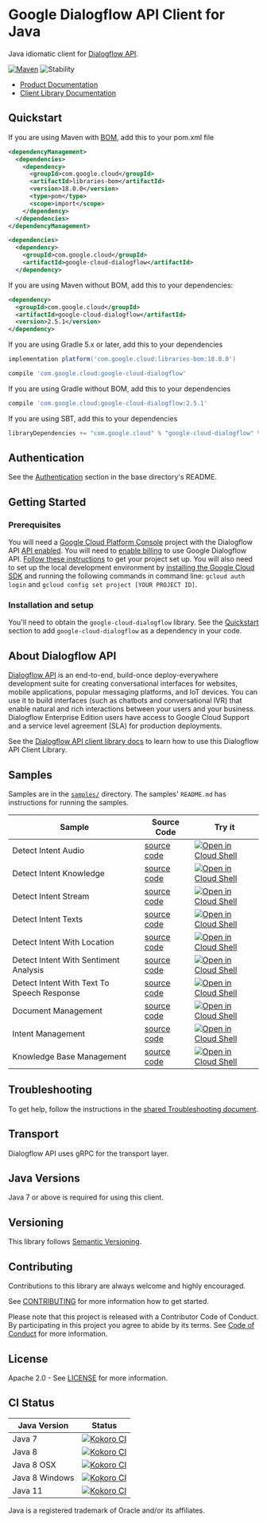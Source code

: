 # Google Dialogflow API Client for Java

Java idiomatic client for [Dialogflow API][product-docs].

[![Maven][maven-version-image]][maven-version-link]
![Stability][stability-image]

- [Product Documentation][product-docs]
- [Client Library Documentation][javadocs]

## Quickstart

If you are using Maven with [BOM][libraries-bom], add this to your pom.xml file
```xml
<dependencyManagement>
  <dependencies>
    <dependency>
      <groupId>com.google.cloud</groupId>
      <artifactId>libraries-bom</artifactId>
      <version>18.0.0</version>
      <type>pom</type>
      <scope>import</scope>
    </dependency>
  </dependencies>
</dependencyManagement>

<dependencies>
  <dependency>
    <groupId>com.google.cloud</groupId>
    <artifactId>google-cloud-dialogflow</artifactId>
  </dependency>

```

If you are using Maven without BOM, add this to your dependencies:

```xml
<dependency>
  <groupId>com.google.cloud</groupId>
  <artifactId>google-cloud-dialogflow</artifactId>
  <version>2.5.1</version>
</dependency>

```

If you are using Gradle 5.x or later, add this to your dependencies
```Groovy
implementation platform('com.google.cloud:libraries-bom:18.0.0')

compile 'com.google.cloud:google-cloud-dialogflow'
```
If you are using Gradle without BOM, add this to your dependencies
```Groovy
compile 'com.google.cloud:google-cloud-dialogflow:2.5.1'
```

If you are using SBT, add this to your dependencies
```Scala
libraryDependencies += "com.google.cloud" % "google-cloud-dialogflow" % "2.5.1"
```

## Authentication

See the [Authentication][authentication] section in the base directory's README.

## Getting Started

### Prerequisites

You will need a [Google Cloud Platform Console][developer-console] project with the Dialogflow API [API enabled][enable-api].
You will need to [enable billing][enable-billing] to use Google Dialogflow API.
[Follow these instructions][create-project] to get your project set up. You will also need to set up the local development environment by
[installing the Google Cloud SDK][cloud-sdk] and running the following commands in command line:
`gcloud auth login` and `gcloud config set project [YOUR PROJECT ID]`.

### Installation and setup

You'll need to obtain the `google-cloud-dialogflow` library.  See the [Quickstart](#quickstart) section
to add `google-cloud-dialogflow` as a dependency in your code.

## About Dialogflow API


[Dialogflow API][product-docs] is an end-to-end, build-once deploy-everywhere development suite for creating conversational interfaces for websites, mobile applications, popular messaging platforms, and IoT devices. You can use it to build interfaces (such as chatbots and conversational IVR) that enable natural and rich interactions between your users and your business. Dialogflow Enterprise Edition users have access to Google Cloud Support and a service level agreement (SLA) for production deployments.

See the [Dialogflow API client library docs][javadocs] to learn how to
use this Dialogflow API Client Library.





## Samples

Samples are in the [`samples/`](https://github.com/googleapis/java-dialogflow/tree/master/samples) directory. The samples' `README.md`
has instructions for running the samples.

| Sample                      | Source Code                       | Try it |
| --------------------------- | --------------------------------- | ------ |
| Detect Intent Audio | [source code](https://github.com/googleapis/java-dialogflow/blob/master/samples/snippets/src/main/java/com/example/dialogflow/DetectIntentAudio.java) | [![Open in Cloud Shell][shell_img]](https://console.cloud.google.com/cloudshell/open?git_repo=https://github.com/googleapis/java-dialogflow&page=editor&open_in_editor=samples/snippets/src/main/java/com/example/dialogflow/DetectIntentAudio.java) |
| Detect Intent Knowledge | [source code](https://github.com/googleapis/java-dialogflow/blob/master/samples/snippets/src/main/java/com/example/dialogflow/DetectIntentKnowledge.java) | [![Open in Cloud Shell][shell_img]](https://console.cloud.google.com/cloudshell/open?git_repo=https://github.com/googleapis/java-dialogflow&page=editor&open_in_editor=samples/snippets/src/main/java/com/example/dialogflow/DetectIntentKnowledge.java) |
| Detect Intent Stream | [source code](https://github.com/googleapis/java-dialogflow/blob/master/samples/snippets/src/main/java/com/example/dialogflow/DetectIntentStream.java) | [![Open in Cloud Shell][shell_img]](https://console.cloud.google.com/cloudshell/open?git_repo=https://github.com/googleapis/java-dialogflow&page=editor&open_in_editor=samples/snippets/src/main/java/com/example/dialogflow/DetectIntentStream.java) |
| Detect Intent Texts | [source code](https://github.com/googleapis/java-dialogflow/blob/master/samples/snippets/src/main/java/com/example/dialogflow/DetectIntentTexts.java) | [![Open in Cloud Shell][shell_img]](https://console.cloud.google.com/cloudshell/open?git_repo=https://github.com/googleapis/java-dialogflow&page=editor&open_in_editor=samples/snippets/src/main/java/com/example/dialogflow/DetectIntentTexts.java) |
| Detect Intent With Location | [source code](https://github.com/googleapis/java-dialogflow/blob/master/samples/snippets/src/main/java/com/example/dialogflow/DetectIntentWithLocation.java) | [![Open in Cloud Shell][shell_img]](https://console.cloud.google.com/cloudshell/open?git_repo=https://github.com/googleapis/java-dialogflow&page=editor&open_in_editor=samples/snippets/src/main/java/com/example/dialogflow/DetectIntentWithLocation.java) |
| Detect Intent With Sentiment Analysis | [source code](https://github.com/googleapis/java-dialogflow/blob/master/samples/snippets/src/main/java/com/example/dialogflow/DetectIntentWithSentimentAnalysis.java) | [![Open in Cloud Shell][shell_img]](https://console.cloud.google.com/cloudshell/open?git_repo=https://github.com/googleapis/java-dialogflow&page=editor&open_in_editor=samples/snippets/src/main/java/com/example/dialogflow/DetectIntentWithSentimentAnalysis.java) |
| Detect Intent With Text To Speech Response | [source code](https://github.com/googleapis/java-dialogflow/blob/master/samples/snippets/src/main/java/com/example/dialogflow/DetectIntentWithTextToSpeechResponse.java) | [![Open in Cloud Shell][shell_img]](https://console.cloud.google.com/cloudshell/open?git_repo=https://github.com/googleapis/java-dialogflow&page=editor&open_in_editor=samples/snippets/src/main/java/com/example/dialogflow/DetectIntentWithTextToSpeechResponse.java) |
| Document Management | [source code](https://github.com/googleapis/java-dialogflow/blob/master/samples/snippets/src/main/java/com/example/dialogflow/DocumentManagement.java) | [![Open in Cloud Shell][shell_img]](https://console.cloud.google.com/cloudshell/open?git_repo=https://github.com/googleapis/java-dialogflow&page=editor&open_in_editor=samples/snippets/src/main/java/com/example/dialogflow/DocumentManagement.java) |
| Intent Management | [source code](https://github.com/googleapis/java-dialogflow/blob/master/samples/snippets/src/main/java/com/example/dialogflow/IntentManagement.java) | [![Open in Cloud Shell][shell_img]](https://console.cloud.google.com/cloudshell/open?git_repo=https://github.com/googleapis/java-dialogflow&page=editor&open_in_editor=samples/snippets/src/main/java/com/example/dialogflow/IntentManagement.java) |
| Knowledge Base Management | [source code](https://github.com/googleapis/java-dialogflow/blob/master/samples/snippets/src/main/java/com/example/dialogflow/KnowledgeBaseManagement.java) | [![Open in Cloud Shell][shell_img]](https://console.cloud.google.com/cloudshell/open?git_repo=https://github.com/googleapis/java-dialogflow&page=editor&open_in_editor=samples/snippets/src/main/java/com/example/dialogflow/KnowledgeBaseManagement.java) |



## Troubleshooting

To get help, follow the instructions in the [shared Troubleshooting document][troubleshooting].

## Transport

Dialogflow API uses gRPC for the transport layer.

## Java Versions

Java 7 or above is required for using this client.

## Versioning


This library follows [Semantic Versioning](http://semver.org/).


## Contributing


Contributions to this library are always welcome and highly encouraged.

See [CONTRIBUTING][contributing] for more information how to get started.

Please note that this project is released with a Contributor Code of Conduct. By participating in
this project you agree to abide by its terms. See [Code of Conduct][code-of-conduct] for more
information.

## License

Apache 2.0 - See [LICENSE][license] for more information.

## CI Status

Java Version | Status
------------ | ------
Java 7 | [![Kokoro CI][kokoro-badge-image-1]][kokoro-badge-link-1]
Java 8 | [![Kokoro CI][kokoro-badge-image-2]][kokoro-badge-link-2]
Java 8 OSX | [![Kokoro CI][kokoro-badge-image-3]][kokoro-badge-link-3]
Java 8 Windows | [![Kokoro CI][kokoro-badge-image-4]][kokoro-badge-link-4]
Java 11 | [![Kokoro CI][kokoro-badge-image-5]][kokoro-badge-link-5]

Java is a registered trademark of Oracle and/or its affiliates.

[product-docs]: https://cloud.google.com/dialogflow-enterprise/
[javadocs]: https://googleapis.dev/java/google-cloud-dialogflow/latest/
[kokoro-badge-image-1]: http://storage.googleapis.com/cloud-devrel-public/java/badges/java-dialogflow/java7.svg
[kokoro-badge-link-1]: http://storage.googleapis.com/cloud-devrel-public/java/badges/java-dialogflow/java7.html
[kokoro-badge-image-2]: http://storage.googleapis.com/cloud-devrel-public/java/badges/java-dialogflow/java8.svg
[kokoro-badge-link-2]: http://storage.googleapis.com/cloud-devrel-public/java/badges/java-dialogflow/java8.html
[kokoro-badge-image-3]: http://storage.googleapis.com/cloud-devrel-public/java/badges/java-dialogflow/java8-osx.svg
[kokoro-badge-link-3]: http://storage.googleapis.com/cloud-devrel-public/java/badges/java-dialogflow/java8-osx.html
[kokoro-badge-image-4]: http://storage.googleapis.com/cloud-devrel-public/java/badges/java-dialogflow/java8-win.svg
[kokoro-badge-link-4]: http://storage.googleapis.com/cloud-devrel-public/java/badges/java-dialogflow/java8-win.html
[kokoro-badge-image-5]: http://storage.googleapis.com/cloud-devrel-public/java/badges/java-dialogflow/java11.svg
[kokoro-badge-link-5]: http://storage.googleapis.com/cloud-devrel-public/java/badges/java-dialogflow/java11.html
[stability-image]: https://img.shields.io/badge/stability-ga-green
[maven-version-image]: https://img.shields.io/maven-central/v/com.google.cloud/google-cloud-dialogflow.svg
[maven-version-link]: https://search.maven.org/search?q=g:com.google.cloud%20AND%20a:google-cloud-dialogflow&core=gav
[authentication]: https://github.com/googleapis/google-cloud-java#authentication
[developer-console]: https://console.developers.google.com/
[create-project]: https://cloud.google.com/resource-manager/docs/creating-managing-projects
[cloud-sdk]: https://cloud.google.com/sdk/
[troubleshooting]: https://github.com/googleapis/google-cloud-common/blob/master/troubleshooting/readme.md#troubleshooting
[contributing]: https://github.com/googleapis/java-dialogflow/blob/master/CONTRIBUTING.md
[code-of-conduct]: https://github.com/googleapis/java-dialogflow/blob/master/CODE_OF_CONDUCT.md#contributor-code-of-conduct
[license]: https://github.com/googleapis/java-dialogflow/blob/master/LICENSE
[enable-billing]: https://cloud.google.com/apis/docs/getting-started#enabling_billing
[enable-api]: https://console.cloud.google.com/flows/enableapi?apiid=dialogflow.googleapis.com
[libraries-bom]: https://github.com/GoogleCloudPlatform/cloud-opensource-java/wiki/The-Google-Cloud-Platform-Libraries-BOM
[shell_img]: https://gstatic.com/cloudssh/images/open-btn.png
